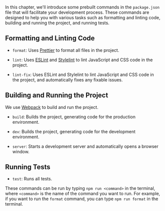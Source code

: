 In this chapter, we'll introduce some prebuilt commands in the `package.json` file that will facilitate your development process. These commands are designed to help you with various tasks such as formatting and linting code, building and running the project, and running tests.

## Formatting and Linting Code

- `format`: Uses [Prettier](https://prettier.io/) to format all files in the project.

- `lint`: Uses [ESLint](https://eslint.org/) and [Stylelint](https://stylelint.io/) to lint JavaScript and CSS code in the project.

- `lint-fix`: Uses ESLint and Stylelint to lint JavaScript and CSS code in the project, and automatically fixes any fixable issues.

## Building and Running the Project

We use [Webpack](https://webpack.js.org/) to build and run the project.

- `build`: Builds the project, generating code for the production environment.

- `dev`: Builds the project, generating code for the development environment.

- `server`: Starts a development server and automatically opens a browser window.

## Running Tests

- `test`: Runs all tests.

These commands can be run by typing `npm run <command>` in the terminal, where `<command>` is the name of the command you want to run. For example, if you want to run the `format` command, you can type `npm run format` in the terminal.

